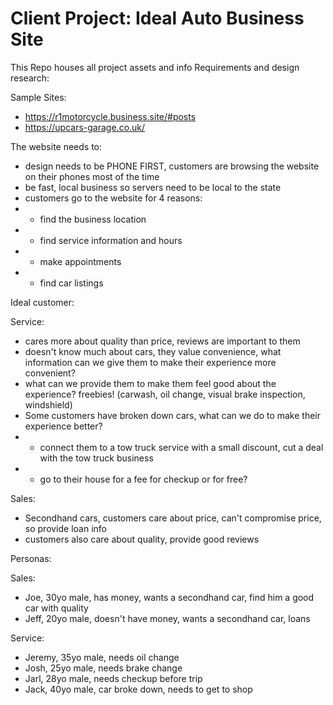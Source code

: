 # Client Project: Ideal Auto Business Site
This Repo houses all project assets and info 
Requirements and design research: 

Sample Sites:
- https://r1motorcycle.business.site/#posts
- https://upcars-garage.co.uk/

The website needs to:
- design needs to be PHONE FIRST, customers are browsing the website on their phones most of the time
- be fast, local business so servers need to be local to the state
- customers go to the website for 4 reasons:
- - find the business location
- - find service information and hours
- - make appointments
- - find car listings


Ideal customer:

Service:
- cares more about quality than price, reviews are important to them
- doesn't know much about cars, they value convenience, what information can we give them to make their experience more convenient?
- what can we provide them to make them feel good about the experience? freebies! (carwash, oil change, visual brake inspection, windshield)
- Some customers have broken down cars, what can we do to make their experience better? 
- - connect them to a tow truck service with a small discount, cut a deal with the tow truck business
- - go to their house for a fee for checkup or for free?


Sales:
- Secondhand cars, customers care about price, can't compromise price, so provide loan info
- customers also care about quality, provide good reviews


Personas:

Sales:
- Joe, 30yo male, has money, wants a secondhand car, find him a good car with quality
- Jeff, 20yo male, doesn't have money, wants a secondhand car, loans

Service:
- Jeremy, 35yo male, needs oil change
- Josh, 25yo male, needs brake change
- Jarl, 28yo male, needs checkup before trip
- Jack, 40yo male, car broke down, needs to get to shop

